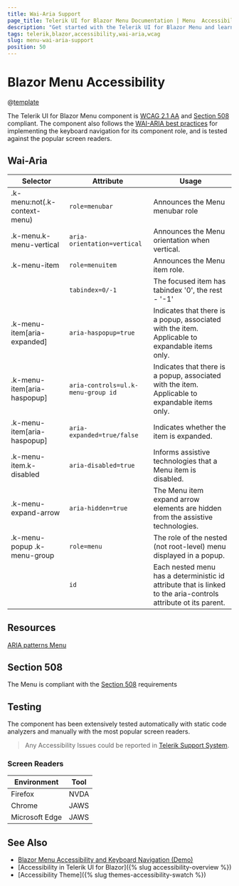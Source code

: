 ```yaml
---
title: Wai-Aria Support
page_title: Telerik UI for Blazor Menu Documentation | Menu  Accessibility
description: "Get started with the Telerik UI for Blazor Menu and learn about its accessibility support for WAI-ARIA, Section 508, and WCAG 2.1."
tags: telerik,blazor,accessibility,wai-aria,wcag
slug: menu-wai-aria-support 
position: 50 
---
```


# Blazor Menu Accessibility

@[template](/_contentTemplates/common/parameters-table-styles.md#table-layout)



The Telerik UI for Blazor Menu component is [WCAG 2.1 AA](https://www.w3.org/TR/WCAG21/) and [Section 508](http://www.section508.gov/) compliant. The component also follows the [WAI-ARIA best practices](https://www.w3.org/WAI/ARIA/apg/) for implementing the keyboard navigation for its component role, and is tested against the popular screen readers.

## Wai-Aria

| Selector | Attribute | Usage |
| -------- | --------- | ----- |
| .k-menu:not(.k-context-menu) | `role=menubar` | Announces the Menu menubar role |
| .k-menu.k-menu-vertical | `aria-orientation=vertical` | Announces the Menu orientation when vertical. |
| .k-menu-item | `role=menuitem` | Announces the Menu item role. |
|  | `tabindex=0/-1` | The focused item has tabindex '0', the rest - '-1' |
| .k-menu-item[aria-expanded] | `aria-haspopup=true` | Indicates that there is a popup, associated with the item. Applicable to expandable items only. |
| .k-menu-item[aria-haspopup] | `aria-controls=ul.k-menu-group id` | Indicates that there is a popup, associated with the item. Applicable to expandable items only. |
| .k-menu-item[aria-haspopup] | `aria-expanded=true/false` | Indicates whether the item is expanded. |
| .k-menu-item.k-disabled | `aria-disabled=true` | Informs assistive technologies that a Menu item is disabled. |
| .k-menu-expand-arrow | `aria-hidden=true` | The Menu item expand arrow elements are hidden from the assistive technologies. |
| .k-menu-popup .k-menu-group | `role=menu` | The role of the nested (not root-level) menu displayed in a popup. |
|  | `id` | Each nested menu has a deterministic id attribute that is linked to the aria-controls attribute ot its parent. |

## Resources

[ARIA patterns Menu](https://www.w3.org/WAI/ARIA/apg/patterns/menu/)

## Section 508


The Menu is compliant with the [Section 508](http://www.section508.gov/) requirements

## Testing


The component has been extensively tested automatically with static code analyzers and manually with the most popular screen readers.

> Any Accessibility Issues could be reported in [Telerik Support System](https://www.telerik.com/account/support-center).

### Screen Readers

| Environment | Tool |
| ----------- | ---- |
| Firefox | NVDA |
| Chrome | JAWS |
| Microsoft Edge | JAWS |



## See Also

* [Blazor Menu Accessibility and Keyboard Navigation (Demo)](https://demos.telerik.com/blazor-ui/menu/keyboard-navigation)
* [Accessibility in Telerik UI for Blazor]({% slug accessibility-overview %})
* [Accessibility Theme]({% slug themes-accessibility-swatch %})
